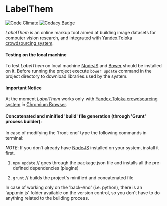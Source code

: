 # LabelThem

[![Code Climate](https://codeclimate.com/github/innosoft-pro/label-them/badges/gpa.svg)](https://codeclimate.com/github/innosoft-pro/label-them)
[![Codacy Badge](https://api.codacy.com/project/badge/Grade/735a6f0a94844ce686d680a0d4474789)](https://www.codacy.com/app/LabelThem/label-them?utm_source=github.com&amp;utm_medium=referral&amp;utm_content=innosoft-pro/label-them&amp;utm_campaign=Badge_Grade)

*LabelThem* is an online markup tool aimed at building image datasets for computer vision research, and integrated with [Yandex.Toloka crowdsourcing system](https://toloka.yandex.ru/).

#### Testing on the local machine
To test *LabelThem* on local machine [NodeJS](https://nodejs.org/en/) and [Bower](https://bower.io/) should be installed on it.
Before running the project execute `bower update` command in the project directory to download libraries used by the system.

#### Important Notice
At the moment *LabelThem* works  only with [Yandex.Toloka crowdsourcing system](https://toloka.yandex.ru/) in [Chromium Browser](http://www.chromium.org/Home).

#### Concatenated and minified 'build' file generation (through 'Grunt' process builder):

In case of modifying the 'front-end' type the following commands in terminal:

*NOTE*: If you don’t already have [NodeJS](https://nodejs.org/en/) installed on your system, install it first.

1) `npm update` // goes through the package.json file and installs all the pre-defined dependencies (plugins)

2) `grunt` // builds the project's minified and concatenated file

In case of working only on the 'back-end' (i.e. python),
there is an 'app.min.js' folder available on the version control,
so you don't have to do anything related to the building process.